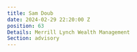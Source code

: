 ```yaml
---
title: Sam Doub
date: 2024-02-29 22:20:00 Z
position: 63
Details: Merrill Lynch Wealth Management
Section: advisory
---
```


